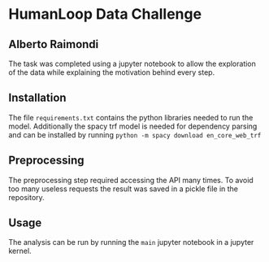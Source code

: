# HumanLoop Data Challenge
## Alberto Raimondi

The task was completed using a jupyter notebook to allow the exploration of the data while explaining the motivation behind every step.

## Installation
The file `requirements.txt` contains the python libraries needed to run the model.
Additionally the spacy trf model is needed for dependency parsing and can be installed by running `python -m spacy download en_core_web_trf`

## Preprocessing
The preprocessing step required accessing the API many times. To avoid too many useless requests the result was saved in a pickle file in the repository.

## Usage
The analysis can be run by running the `main` jupyter notebook in a jupyter kernel.